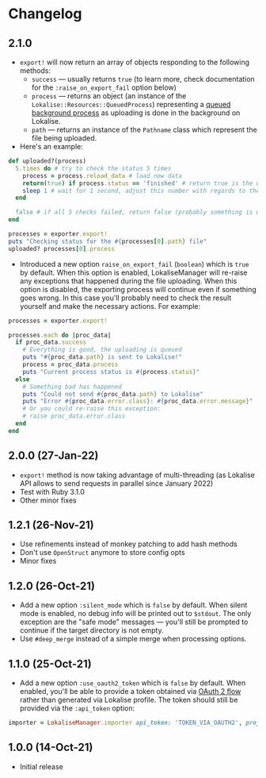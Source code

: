 # Changelog

## 2.1.0

* `export!` will now return an array of objects responding to the following methods:
  + `success` — usually returns `true` (to learn more, check documentation for the `:raise_on_export_fail` option below)
  + `process` — returns an object (an instance of the `Lokalise::Resources::QueuedProcess`) representing a [queued background process](https://lokalise.github.io/ruby-lokalise-api/api/queued-processes) as uploading is done in the background on Lokalise.
  + `path` — returns an instance of the `Pathname` class which represent the file being uploaded.
* Here's an example:

```ruby
def uploaded?(process)
  5.times do # try to check the status 5 times
    process = process.reload_data # load new data
    return(true) if process.status == 'finished' # return true is the upload has finished
    sleep 1 # wait for 1 second, adjust this number with regards to the upload size
  end

  false # if all 5 checks failed, return false (probably something is wrong)
end

processes = exporter.export!
puts "Checking status for the #{processes[0].path} file"
uploaded? processes[0].process
```

* Introduced a new option `raise_on_export_fail` (`boolean`) which is `true` by default. When this option is enabled, LokaliseManager will re-raise any exceptions that happened during the file uploading. When this option is disabled, the exporting process will continue even if something goes wrong. In this case you'll probably need to check the result yourself and make the necessary actions. For example:

```ruby
processes = exporter.export!

processes.each do |proc_data|
  if proc_data.success
    # Everything is good, the uploading is queued
    puts "#{proc_data.path} is sent to Lokalise!"
    process = proc_data.process
    puts "Current process status is #{process.status}"
  else
    # Something bad has happened
    puts "Could not send #{proc_data.path} to Lokalise"
    puts "Error #{proc_data.error.class}: #{proc_data.error.message}"
    # Or you could re-raise this exception:
    # raise proc_data.error.class
  end
end
```

## 2.0.0 (27-Jan-22)

* `export!` method is now taking advantage of multi-threading (as Lokalise API allows to send requests in parallel since January 2022)
* Test with Ruby 3.1.0
* Other minor fixes

## 1.2.1 (26-Nov-21)

* Use refinements instead of monkey patching to add hash methods
* Don't use `OpenStruct` anymore to store config opts
* Minor fixes

## 1.2.0 (26-Oct-21)

* Add a new option `:silent_mode` which is `false` by default. When silent mode is enabled, no debug info will be printed out to `$stdout`. The only exception are the "safe mode" messages — you'll still be prompted to continue if the target directory is not empty.
* Use `#deep_merge` instead of a simple merge when processing options.

## 1.1.0 (25-Oct-21)

* Add a new option `:use_oauth2_token` which is `false` by default. When enabled, you'll be able to provide a token obtained via [OAuth 2 flow](https://docs.lokalise.com/en/articles/5574713-oauth-2) rather than generated via Lokalise profile. The token should still be provided via the `:api_token` option:

```ruby
importer = LokaliseManager.importer api_token: 'TOKEN_VIA_OAUTH2', project_id: '123.abc', use_oauth2_token: true
```

## 1.0.0 (14-Oct-21)

* Initial release